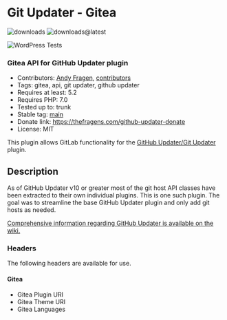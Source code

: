 # Git Updater - Gitea

![downloads](https://img.shields.io/github/downloads/afragen/git-updater-gitea/total) ![downloads@latest](https://img.shields.io/github/downloads/afragen/git-updater-gitea/latest/total)

![WordPress Tests](https://github.com/afragen/git-updater-gitea/workflows/WordPress%20Tests/badge.svg)

### Gitea API for GitHub Updater plugin

* Contributors: [Andy Fragen](https://github.com/afragen), [contributors](https://github.com/afragen/git-updater-gitea/graphs/contributors)
* Tags: gitea, api, git updater, github updater
* Requires at least: 5.2
* Requires PHP: 7.0
* Tested up to: trunk
* Stable tag: [main](https://github.com/afragen/git-updater-gitea/releases/latest)
* Donate link: <https://thefragens.com/github-updater-donate>
* License: MIT

This plugin allows GitLab functionality for the [GitHub Updater/Git Updater](https://github.com/afragen/github-updater) plugin.

## Description

As of GitHub Updater v10 or greater most of the git host API classes have been extracted to their own individual plugins. This is one such plugin. The goal was to streamline the base GitHub Updater plugin and only add git hosts as needed.

[Comprehensive information regarding GitHub Updater is available on the wiki.](https://github.com/afragen/github-updater/wiki)

### Headers

The following headers are available for use.

#### Gitea
* Gitea Plugin URI
* Gitea Theme URI
* Gitea Languages
